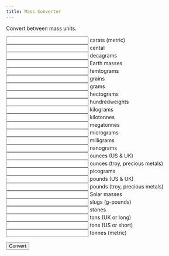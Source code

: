```yaml
---
title: Mass Converter
---
```


<script type="text/javascript">
// regexes:
// ",? *
// to nil

// \(|\)|\&|,|'
// to nil

//  +
// to _

// ^
// to u_

// (.*)
// to <input name="\1" id="\1" tabindex="5" size="25">

  var u = {
  'defaultValue': [
    "kilograms", 1
  ],
  'units': [
    ["carats (metric)",                "u_carats_metric", "",     0.0002],
    ["cental",                         "u_cental", "",     45.359237],
    ["decagrams",                      "u_decagrams", "dag",  0.01],
    ["Earth masses",                   "u_Earth_masses", "",     5.980e24],
    ["femtograms",                     "u_femtograms", "fg",   1e-18],
    ["grains",                         "u_grains", "",     0.00006479891],
    ["grams",                          "u_grams", "g",    1e-3],
    ["hectograms",                     "u_hectograms", "hg",   0.1],
    ["hundredweights",                 "u_hundredweights", "",     50.80234544],
    ["kilograms",                      "u_kilograms", "kg",   1],
    ["kilotonnes",                     "u_kilotonnes", "",     1e6],
    ["megatonnes",                     "u_megatonnes", "",     1e9],
    ["micrograms",                     "u_micrograms", "µg",   1e-9],
    ["milligrams",                     "u_milligrams", "mg",   1e-6],
    ["nanograms",                      "u_nanograms", "ng",   1e-12],
    ["ounces (US & UK)",               "u_ounces_US_UK", "oz",   0.028349523125],
    ["ounces (troy, precious metals)", "u_ounces_troy_precious_metals", "oz t", 0.0311034768],
    ["picograms",                      "u_picograms", "pg",   1e-15],
    ["pounds (US & UK)",               "u_pounds_US_UK", "lbs",  0.45359237],
    ["pounds (troy, precious metals)", "u_pounds_troy_precious_metals", "",     0.3732417216],
    ["Solar masses",                   "u_Solar_masses", "",     1.989e30],
    ["slugs (g-pounds)",               "u_slugs_g-pounds", "",     14.593903],
    ["stones",                         "u_stones", "st",   6.35029318],
    ["tons (UK or long)",              "u_tons_UK_or_long", "",     1016.0469088],
    ["tons (US or short)",             "u_tons_US_or_short", "",     907.18474],
    ["tonnes (metric)",                "u_tonnes_metric", "",     1000]
  ]};

  var $id = document.getElementById.bind(document);
  var altMultiplier = {};
  var elements = {};
  var lastAssignedValue = null;
  var lastAssignedUnit = null;

  window.onload = function() {

    u.units.forEach(function(unit) {
      elements[unit[1]] = $id(unit[1]);
      altMultiplier[unit[1]] = unit[3];
    });

    Object.keys(elements).forEach(function(k) {
      elements[k].onkeypress = function(e) {
        setTimeout(function() { // setTimeout with 0 so we get the up-to-date field value
          console.log('typed');
          lastAssignedValue = elements[k].value * altMultiplier[k];
          lastAssignedUnit = k;
          console.log('value in meters ' + lastAssignedValue);
        }, 0);
      }
    });
    

    $id('gen').onclick = function() {

      if (lastAssignedValue !== null) {
        u.units.forEach(function(unit) {
          if (lastAssignedUnit !== unit[1]) {
            elements[unit[1]].value = lastAssignedValue / unit[3]; // divide or multiply here?
          }
        });
      }

    }
  };
</script>

Convert between mass units.

<div id="finputs">
<input name="u_carats_metric" id="u_carats_metric" tabindex="5" size="25"> carats (metric)<br>
<input name="u_cental" id="u_cental" tabindex="5" size="25"> cental<br>
<input name="u_decagrams" id="u_decagrams" tabindex="5" size="25"> decagrams<br>
<input name="u_Earth_masses" id="u_Earth_masses" tabindex="5" size="25"> Earth masses<br>
<input name="u_femtograms" id="u_femtograms" tabindex="5" size="25"> femtograms<br>
<input name="u_grains" id="u_grains" tabindex="5" size="25"> grains<br>
<input name="u_grams" id="u_grams" tabindex="5" size="25"> grams<br>
<input name="u_hectograms" id="u_hectograms" tabindex="5" size="25"> hectograms<br>
<input name="u_hundredweights" id="u_hundredweights" tabindex="5" size="25"> hundredweights<br>
<input name="u_kilograms" id="u_kilograms" tabindex="5" size="25"> kilograms<br>
<input name="u_kilotonnes" id="u_kilotonnes" tabindex="5" size="25"> kilotonnes<br>
<input name="u_megatonnes" id="u_megatonnes" tabindex="5" size="25"> megatonnes<br>
<input name="u_micrograms" id="u_micrograms" tabindex="5" size="25"> micrograms<br>
<input name="u_milligrams" id="u_milligrams" tabindex="5" size="25"> milligrams<br>
<input name="u_nanograms" id="u_nanograms" tabindex="5" size="25"> nanograms<br>
<input name="u_ounces_US_UK" id="u_ounces_US_UK" tabindex="5" size="25"> ounces (US & UK)<br>
<input name="u_ounces_troy_precious_metals" id="u_ounces_troy_precious_metals" tabindex="5" size="25"> ounces (troy, precious metals)<br>
<input name="u_picograms" id="u_picograms" tabindex="5" size="25"> picograms<br>
<input name="u_pounds_US_UK" id="u_pounds_US_UK" tabindex="5" size="25"> pounds (US & UK)<br>
<input name="u_pounds_troy_precious_metals" id="u_pounds_troy_precious_metals" tabindex="5" size="25"> pounds (troy, precious metals)<br>
<input name="u_Solar_masses" id="u_Solar_masses" tabindex="5" size="25"> Solar masses<br>
<input name="u_slugs_g-pounds" id="u_slugs_g-pounds" tabindex="5" size="25"> slugs (g-pounds)<br>
<input name="u_stones" id="u_stones" tabindex="5" size="25"> stones<br>
<input name="u_tons_UK_or_long" id="u_tons_UK_or_long" tabindex="5" size="25"> tons (UK or long)<br>
<input name="u_tons_US_or_short" id="u_tons_US_or_short" tabindex="5" size="25"> tons (US or short)<br>
<input name="u_tonnes_metric" id="u_tonnes_metric" tabindex="5" size="25"> tonnes (metric)<br>
<p><input id="gen" class="genbtn" value="Convert" tabindex="4" type="submit"></p>
<div>